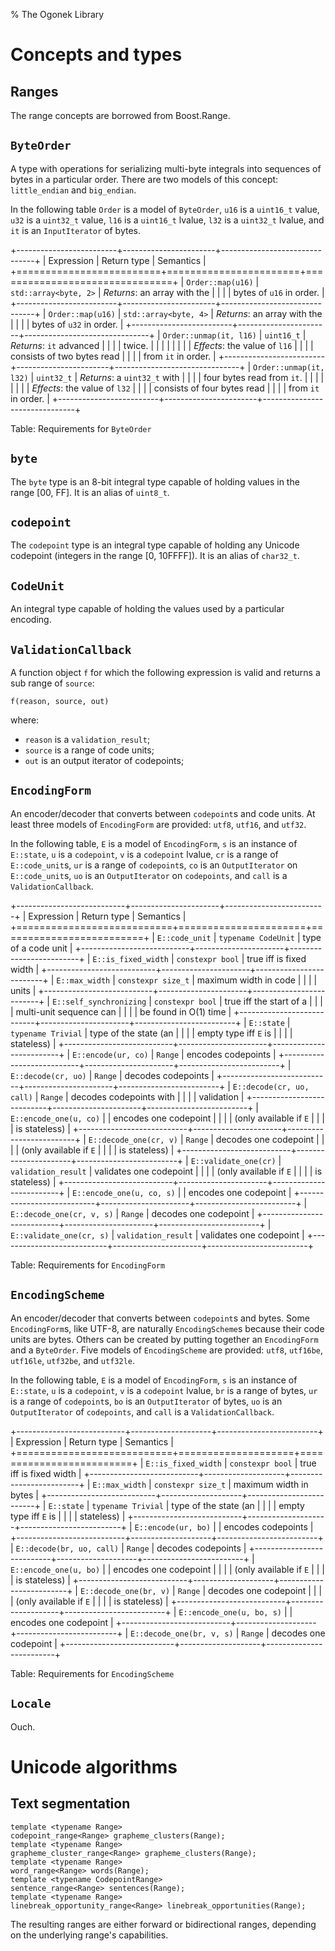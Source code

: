 % The Ogonek Library

# Concepts and types 

## Ranges

The range concepts are borrowed from Boost.Range.

## `ByteOrder`

A type with operations for serializing multi-byte integrals into sequences of
bytes in a particular order. There are two models of this concept:
`little_endian` and `big_endian`.

In the following table `Order` is a model of `ByteOrder`, `u16` is a `uint16_t`
value, `u32` is a `uint32_t` value, `l16` is a `uint16_t` lvalue, `l32` is a
`uint32_t` lvalue, and `it` is an `InputIterator` of bytes.

+-------------------------+-----------------------+-------------------------------+
| Expression              | Return type           | Semantics                     |
+=========================+=======================+===============================+
| `Order::map(u16)`       | `std::array<byte, 2>` | *Returns*: an array with the  |
|                         |                       | bytes of `u16` in order.      |
+-------------------------+-----------------------+-------------------------------+
| `Order::map(u16)`       | `std::array<byte, 4>` | *Returns*: an array with the  |
|                         |                       | bytes of `u32` in order.      |
+-------------------------+-----------------------+-------------------------------+
| `Order::unmap(it, l16)` | `uint16_t`            | *Returns*: `it` advanced      |
|                         |                       | twice.                        |
|                         |                       |                               |
|                         |                       | *Effects*: the value of `l16` |
|                         |                       | consists of two bytes read    |
|                         |                       | from `it` in order.           |
+-------------------------+-----------------------+-------------------------------+
| `Order::unmap(it, l32)` | `uint32_t`            | *Returns*: a `uint32_t` with  |
|                         |                       | four bytes read from `it`.    |
|                         |                       |                               |
|                         |                       | *Effects*: the value of `l32` |
|                         |                       | consists of four bytes read   |
|                         |                       | from `it` in order.           |
+-------------------------+-----------------------+-------------------------------+

Table: Requirements for `ByteOrder`

## `byte`

The `byte` type is an 8-bit integral type capable of holding values in the range
[00, FF]. It is an alias of `uint8_t`.

## `codepoint`

The `codepoint` type is an integral type capable of holding any Unicode
codepoint (integers in the range [0, 10FFFF]). It is an alias of `char32_t`.

## `CodeUnit`

An integral type capable of holding the values used by a particular encoding.

## `ValidationCallback`

A function object `f` for which the following expression is valid and returns a
sub range of `source`:

    f(reason, source, out)

where:

 - `reason` is a `validation_result`;
 - `source` is a range of code units;
 - `out` is an output iterator of codepoints;

## `EncodingForm`

An encoder/decoder that converts between `codepoint`s and code units. At least
three models of `EncodingForm` are provided: `utf8`, `utf16`, and `utf32`.

In the following table, `E` is a model of `EncodingForm`, `s` is an instance of
`E::state`, `u` is a `codepoint`, `v` is a `codepoint` lvalue, `cr` is a range
of `E::code_unit`s, `ur` is a range of `codepoint`s, `co` is an
`OutputIterator` on `E::code_unit`s, `uo` is an `OutputIterator` on
`codepoints`, and `call` is a `ValidationCallback`.

+---------------------------+----------------------+-------------------------+
| Expression                | Return type          | Semantics               |
+===========================+======================+=========================+
| `E::code_unit`            | `typename CodeUnit`  | type of a code unit     |
+---------------------------+----------------------+-------------------------+
| `E::is_fixed_width`       | `constexpr bool`     | true iff is fixed width |
+---------------------------+----------------------+-------------------------+
| `E::max_width`            | `constexpr size_t`   | maximum width in code   |
|                           |                      | units                   |
+---------------------------+----------------------+-------------------------+
| `E::self_synchronizing`   | `constexpr bool`     | true iff the start of a |
|                           |                      | multi-unit sequence can |
|                           |                      | be found in O(1) time   |
+---------------------------+----------------------+-------------------------+
| `E::state`                | `typename Trivial`   | type of the state (an   |
|                           |                      | empty type iff `E` is   |
|                           |                      | stateless)              |
+---------------------------+----------------------+-------------------------+
| `E::encode(ur, co)`       | `Range`              | encodes codepoints      |
+---------------------------+----------------------+-------------------------+
| `E::decode(cr, uo)`       | `Range`              | decodes codepoints      |
+---------------------------+----------------------+-------------------------+
| `E::decode(cr, uo, call)` | `Range`              | decodes codepoints with |
|                           |                      | validation              |
+---------------------------+----------------------+-------------------------+
| `E::encode_one(u, co)`    |                      | encodes one codepoint   |
|                           |                      | (only available if `E`  |
|                           |                      | is stateless)           |
+---------------------------+----------------------+-------------------------+
| `E::decode_one(cr, v)`    | `Range`              | decodes one codepoint   |
|                           |                      | (only available if `E`  |
|                           |                      | is stateless)           |
+---------------------------+----------------------+-------------------------+
| `E::validate_one(cr)`     | `validation_result`  | validates one codepoint |
|                           |                      | (only available if `E`  |
|                           |                      | is stateless)           |
+---------------------------+----------------------+-------------------------+
| `E::encode_one(u, co, s)` |                      | encodes one codepoint   |
+---------------------------+----------------------+-------------------------+
| `E::decode_one(cr, v, s)` | `Range`              | decodes one codepoint   |
+---------------------------+----------------------+-------------------------+
| `E::validate_one(cr, s)`  | `validation_result`  | validates one codepoint |
+---------------------------+----------------------+-------------------------+

Table: Requirements for `EncodingForm`

## `EncodingScheme`

An encoder/decoder that converts between `codepoint`s and bytes. Some
`EncodingForm`s, like UTF-8, are naturally `EncodingScheme`s because their code
units are bytes. Others can be created by putting together an `EncodingForm` and
a `ByteOrder`. Five models of `EncodingScheme` are provided: `utf8`, `utf16be`,
`utf16le`, `utf32be`, and `utf32le`.

In the following table, `E` is a model of `EncodingForm`, `s` is an instance of
`E::state`, `u` is a `codepoint`, `v` is a `codepoint` lvalue, `br` is a range
of bytes, `ur` is a range of `codepoint`s, `bo` is an `OutputIterator` of
bytes, `uo` is an `OutputIterator` of `codepoints`, and `call` is a
`ValidationCallback`.

+---------------------------+--------------------+-------------------------+
| Expression                | Return type        | Semantics               |
+===========================+====================+=========================+
| `E::is_fixed_width`       | `constexpr bool`   | true iff is fixed width |
+---------------------------+--------------------+-------------------------+
| `E::max_width`            | `constexpr size_t` | maximum width in bytes  |
+---------------------------+--------------------+-------------------------+
| `E::state`                | `typename Trivial` | type of the state (an   |
|                           |                    | empty type iff `E` is   |
|                           |                    | stateless)              |
+---------------------------+--------------------+-------------------------+
| `E::encode(ur, bo)`       |                    | encodes codepoints      |
+---------------------------+--------------------+-------------------------+
| `E::decode(br, uo, call)` | `Range`            | decodes codepoints      |
+---------------------------+--------------------+-------------------------+
| `E::encode_one(u, bo)`    |                    | encodes one codepoint   |
|                           |                    | (only available if `E`  |
|                           |                    | is stateless)           |
+---------------------------+--------------------+-------------------------+
| `E::decode_one(br, v)`    | `Range`            | decodes one codepoint   |
|                           |                    | (only available if `E`  |
|                           |                    | is stateless)           |
+---------------------------+--------------------+-------------------------+
| `E::encode_one(u, bo, s)` |                    | encodes one codepoint   |
+---------------------------+--------------------+-------------------------+
| `E::decode_one(br, v, s)` | `Range`            | decodes one codepoint   |
+---------------------------+--------------------+-------------------------+

Table: Requirements for `EncodingScheme`

## `Locale`

Ouch.

# Unicode algorithms

## Text segmentation

    template <typename Range>
    codepoint_range<Range> grapheme_clusters(Range);
    template <typename Range>
    grapheme_cluster_range<Range> grapheme_clusters(Range);
    template <typename Range>
    word_range<Range> words(Range);
    template <typename CodepointRange>
    sentence_range<Range> sentences(Range);
    template <typename Range>
    linebreak_opportunity_range<Range> linebreak_opportunities(Range);

The resulting ranges are either forward or bidirectional ranges, depending on
the underlying range's capabilities.

